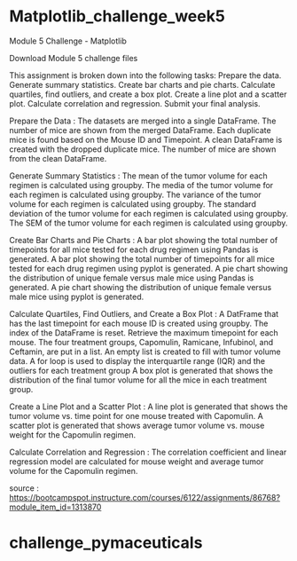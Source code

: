 # Matplotlib_challenge_week5
Module 5 Challenge - Matplotlib

Download Module 5 challenge files

This assignment is broken down into the following tasks:
Prepare the data.
Generate summary statistics.
Create bar charts and pie charts.
Calculate quartiles, find outliers, and create a box plot.
Create a line plot and a scatter plot.
Calculate correlation and regression.
Submit your final analysis.



Prepare the Data :
The datasets are merged into a single DataFrame. 
The number of mice are shown from the merged DataFrame.
Each duplicate mice is found based on the Mouse ID and Timepoint. 
A clean DataFrame is created with the dropped duplicate mice. 
The number of mice are shown from the clean DataFrame. 

Generate Summary Statistics :
The mean of the tumor volume for each regimen is calculated using groupby. 
The media of the tumor volume for each regimen is calculated using groupby. 
The variance of the tumor volume for each regimen is calculated using groupby. 
The standard deviation of the tumor volume for each regimen is calculated using groupby.
The SEM of the tumor volume for each regimen is calculated using groupby.

Create Bar Charts and Pie Charts :
A bar plot showing the total number of timepoints for all mice tested for each drug regimen using Pandas is generated. 
A bar plot showing the total number of timepoints for all mice tested for each drug regimen using pyplot is generated. 
A pie chart showing the distribution of unique female versus male mice using Pandas is generated. 
A pie chart showing the distribution of unique female versus male mice using pyplot is generated.

Calculate Quartiles, Find Outliers, and Create a Box Plot :
A DatFrame that has the last timepoint for each mouse ID is created using groupby. 
The index of the DataFrame is reset.
Retrieve the maximum timepoint for each mouse. 
The four treatment groups, Capomulin, Ramicane, Infubinol, and Ceftamin, are put in a list. 
An empty list is created to fill with tumor volume data.
A for loop is used to display the interquartile range (IQR) and the outliers for each treatment group 
A box plot is generated that shows the distribution of the final tumor volume for all the mice in each treatment group. 

Create a Line Plot and a Scatter Plot :
A line plot is generated that shows the tumor volume vs. time point for one mouse treated with Capomulin. 
A scatter plot is generated that shows average tumor volume vs. mouse weight for the Capomulin regimen. 

Calculate Correlation and Regression :
The correlation coefficient and linear regression model are calculated for mouse weight and average tumor volume for the Capomulin regimen. 

source : https://bootcampspot.instructure.com/courses/6122/assignments/86768?module_item_id=1313870

# challenge_pymaceuticals
